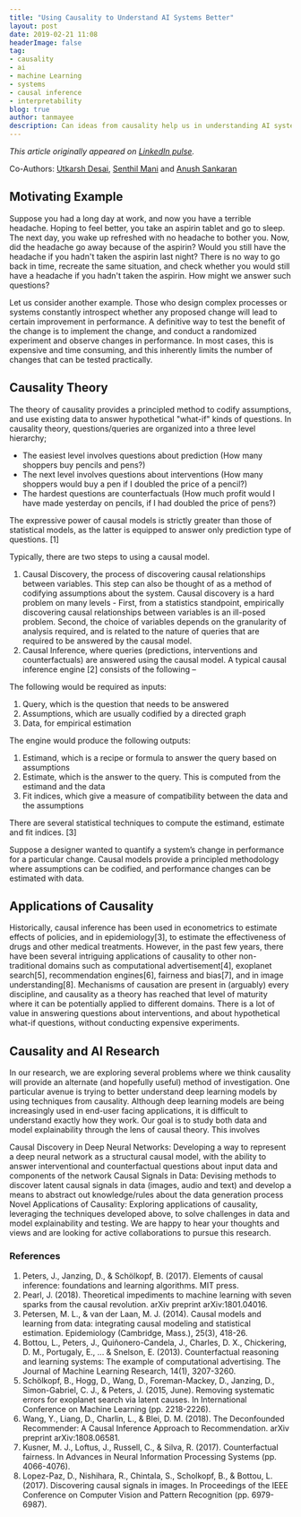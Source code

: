 ```yaml
---
title: "Using Causality to Understand AI Systems Better"
layout: post
date: 2019-02-21 11:08
headerImage: false
tag:
- causality
- ai
- machine Learning
- systems
- causal inference
- interpretability
blog: true
author: tanmayee
description: Can ideas from causality help us in understanding AI systems?
---
```

*This article originally appeared on [LinkedIn pulse](https://www.linkedin.com/pulse/using-causality-understand-ai-systems-better-tanmayee-narendra/).*

Co-Authors: [Utkarsh Desai](https://www.linkedin.com/in/utkarsh-desai-b927336/), [Senthil Mani](https://www.linkedin.com/in/kmsenthil/) and [Anush Sankaran](https://www.linkedin.com/in/goodboyanush/)

## Motivating Example
Suppose you had a long day at work, and now you have a terrible headache. Hoping to feel better, you take an aspirin tablet and go to sleep. The next day, you wake up refreshed with no headache to bother you. Now, did the headache go away because of the aspirin? Would you still have the headache if you hadn't taken the aspirin last night? There is no way to go back in time, recreate the same situation, and check whether you would still have a headache if you hadn't taken the aspirin. How might we answer such questions?

Let us consider another example. Those who design complex processes or systems constantly introspect whether any proposed change will lead to certain improvement in performance. A definitive way to test the benefit of the change is to implement the change, and conduct a randomized experiment and observe changes in performance. In most cases, this is expensive and time consuming, and this inherently limits the number of changes that can be tested practically.

## Causality Theory
The theory of causality provides a principled method to codify assumptions, and use existing data to answer hypothetical "what-if" kinds of questions. In causality theory, questions/queries are organized into a three level hierarchy;

* The easiest level involves questions about prediction (How many shoppers buy pencils and pens?)
* The next level involves questions about interventions (How many shoppers would buy a pen if I doubled the price of a pencil?)
* The hardest questions are counterfactuals (How much profit would I have made yesterday on pencils, if I had doubled the price of pens?)

The expressive power of causal models is strictly greater than those of statistical models, as the latter is equipped to answer only prediction type of questions. [1]

Typically, there are two steps to using a causal model.

1. Causal Discovery, the process of discovering causal relationships between variables. This step can also be thought of as a method of codifying assumptions about the system. Causal discovery is a hard problem on many levels - First, from a statistics standpoint, empirically discovering causal relationships between variables is an ill-posed problem. Second, the choice of variables depends on the granularity of analysis required, and is related to the nature of queries that are required to be answered by the causal model.
2. Causal Inference, where queries (predictions, interventions and counterfactuals) are answered using the causal model.
A typical causal inference engine [2] consists of the following –

The following would be required as inputs:

1. Query, which is the question that needs to be answered
2. Assumptions, which are usually codified by a directed graph
3. Data, for empirical estimation

The engine would produce the following outputs:

1. Estimand, which is a recipe or formula to answer the query based on assumptions
2. Estimate, which is the answer to the query. This is computed from the estimand and the data
3. Fit indices, which give a measure of compatibility between the data and the assumptions

There are several statistical techniques to compute the estimand, estimate and fit indices. [3]

Suppose a designer wanted to quantify a system’s change in performance for a particular change. Causal models provide a principled methodology where assumptions can be codified, and performance changes can be estimated with data.

## Applications of Causality
Historically, causal inference has been used in econometrics to estimate effects of policies, and in epidemiology[3], to estimate the effectiveness of drugs and other medical treatments. However, in the past few years, there have been several intriguing applications of causality to other non-traditional domains such as computational advertisement[4], exoplanet search[5], recommendation engines[6], fairness and bias[7], and in image understanding[8]. Mechanisms of causation are present in (arguably) every discipline, and causality as a theory has reached that level of maturity where it can be potentially applied to different domains. There is a lot of value in answering questions about interventions, and about hypothetical what-if questions, without conducting expensive experiments.

## Causality and AI Research
In our research, we are exploring several problems where we think causality will provide an alternate (and hopefully useful) method of investigation. One particular avenue is trying to better understand deep learning models by using techniques from causality. Although deep learning models are being increasingly used in end-user facing applications, it is difficult to understand exactly how they work. Our goal is to study both data and model explainability through the lens of causal theory. This involves

Causal Discovery in Deep Neural Networks: Developing a way to represent a deep neural network as a structural causal model, with the ability to answer interventional and counterfactual questions about input data and components of the network
Causal Signals in Data: Devising methods to discover latent causal signals in data (images, audio and text) and develop a means to abstract out knowledge/rules about the data generation process
Novel Applications of Causality: Exploring applications of causality, leveraging the techniques developed above, to solve challenges in data and model explainability and testing.
We are happy to hear your thoughts and views and are looking for active collaborations to pursue this research.

### References
1. Peters, J., Janzing, D., & Schölkopf, B. (2017). Elements of causal inference: foundations and learning algorithms. MIT press.
2. Pearl, J. (2018). Theoretical impediments to machine learning with seven sparks from the causal revolution. arXiv preprint arXiv:1801.04016.
3. Petersen, M. L., & van der Laan, M. J. (2014). Causal models and learning from data: integrating causal modeling and statistical estimation. Epidemiology (Cambridge, Mass.), 25(3), 418-26.
4. Bottou, L., Peters, J., Quiñonero-Candela, J., Charles, D. X., Chickering, D. M., Portugaly, E., ... & Snelson, E. (2013). Counterfactual reasoning and learning systems: The example of computational advertising. The Journal of Machine Learning Research, 14(1), 3207-3260.
5. Schölkopf, B., Hogg, D., Wang, D., Foreman-Mackey, D., Janzing, D., Simon-Gabriel, C. J., & Peters, J. (2015, June). Removing systematic errors for exoplanet search via latent causes. In International Conference on Machine Learning (pp. 2218-2226).
6. Wang, Y., Liang, D., Charlin, L., & Blei, D. M. (2018). The Deconfounded Recommender: A Causal Inference Approach to Recommendation. arXiv preprint arXiv:1808.06581.
7. Kusner, M. J., Loftus, J., Russell, C., & Silva, R. (2017). Counterfactual fairness. In Advances in Neural Information Processing Systems (pp. 4066-4076).
8. Lopez-Paz, D., Nishihara, R., Chintala, S., Scholkopf, B., & Bottou, L. (2017). Discovering causal signals in images. In Proceedings of the IEEE Conference on Computer Vision and Pattern Recognition (pp. 6979-6987).
